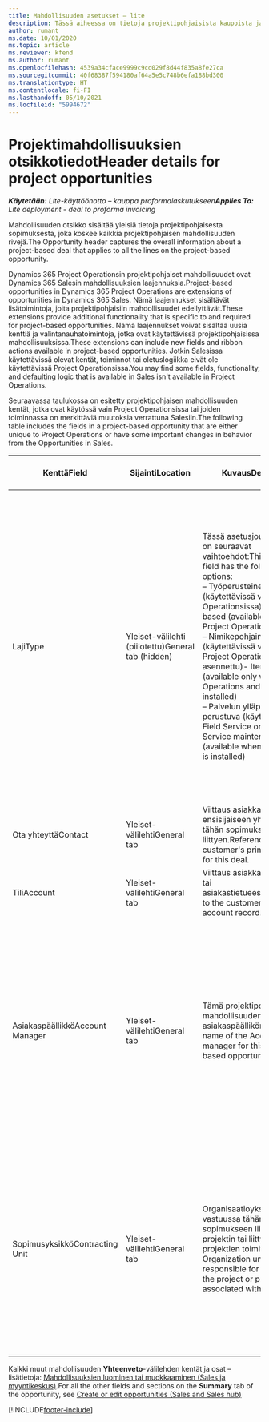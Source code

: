 ```yaml
---
title: Mahdollisuuden asetukset – lite
description: Tässä aiheessa on tietoja projektipohjaisista kaupoista ja projektipohjaisista mahdollisuusriveistä.
author: rumant
ms.date: 10/01/2020
ms.topic: article
ms.reviewer: kfend
ms.author: rumant
ms.openlocfilehash: 4539a34cface9999c9cd029f8d44f835a8fe27ca
ms.sourcegitcommit: 40f68387f594180af64a5e5c748b6efa188bd300
ms.translationtype: HT
ms.contentlocale: fi-FI
ms.lasthandoff: 05/10/2021
ms.locfileid: "5994672"
---
```

# <a name="header-details-for-project-opportunities"></a><span data-ttu-id="496cf-103">Projektimahdollisuuksien otsikkotiedot</span><span class="sxs-lookup"><span data-stu-id="496cf-103">Header details for project opportunities</span></span>

<span data-ttu-id="496cf-104">_**Käytetään:** Lite-käyttöönotto – kauppa proformalaskutukseen_</span><span class="sxs-lookup"><span data-stu-id="496cf-104">_**Applies To:** Lite deployment - deal to proforma invoicing_</span></span>

<span data-ttu-id="496cf-105">Mahdollisuuden otsikko sisältää yleisiä tietoja projektipohjaisesta sopimuksesta, joka koskee kaikkia projektipohjaisen mahdollisuuden rivejä.</span><span class="sxs-lookup"><span data-stu-id="496cf-105">The Opportunity header captures the overall information about a project-based deal that applies to all the lines on the project-based opportunity.</span></span>

<span data-ttu-id="496cf-106">Dynamics 365 Project Operationsin projektipohjaiset mahdollisuudet ovat Dynamics 365 Salesin mahdollisuuksien laajennuksia.</span><span class="sxs-lookup"><span data-stu-id="496cf-106">Project-based opportunities in Dynamics 365 Project Operations are extensions of opportunities in Dynamics 365 Sales.</span></span> <span data-ttu-id="496cf-107">Nämä laajennukset sisältävät lisätoimintoja, joita projektipohjaisiin mahdollisuudet edellyttävät.</span><span class="sxs-lookup"><span data-stu-id="496cf-107">These extensions provide additional functionality that is specific to and required for project-based opportunities.</span></span> <span data-ttu-id="496cf-108">Nämä laajennukset voivat sisältää uusia kenttiä ja valintanauhatoimintoja, jotka ovat käytettävissä projektipohjaisissa mahdollisuuksissa.</span><span class="sxs-lookup"><span data-stu-id="496cf-108">These extensions can include new fields and ribbon actions available in project-based opportunities.</span></span> <span data-ttu-id="496cf-109">Jotkin Salesissa käytettävissä olevat kentät, toiminnot tai oletuslogiikka eivät ole käytettävissä Project Operationsissa.</span><span class="sxs-lookup"><span data-stu-id="496cf-109">You may find some fields, functionality, and defaulting logic that is available in Sales isn't available in Project Operations.</span></span>

<span data-ttu-id="496cf-110">Seuraavassa taulukossa on esitetty projektipohjaisen mahdollisuuden kentät, jotka ovat käytössä vain Project Operationsissa tai joiden toiminnassa on merkittäviä muutoksia verrattuna Salesiin.</span><span class="sxs-lookup"><span data-stu-id="496cf-110">The following table includes the fields in a project-based opportunity that are either unique to Project Operations or have some important changes in behavior from the Opportunities in Sales.</span></span>

| <span data-ttu-id="496cf-111">**Kenttä**</span><span class="sxs-lookup"><span data-stu-id="496cf-111">**Field**</span></span> | <span data-ttu-id="496cf-112">**Sijainti**</span><span class="sxs-lookup"><span data-stu-id="496cf-112">**Location**</span></span> | <span data-ttu-id="496cf-113">**Kuvaus**</span><span class="sxs-lookup"><span data-stu-id="496cf-113">**Description**</span></span> | <span data-ttu-id="496cf-114">**Loppupään vaikutus**</span><span class="sxs-lookup"><span data-stu-id="496cf-114">**Downstream impact**</span></span> |
| --- | --- | --- | --- |
| <span data-ttu-id="496cf-115">Laji</span><span class="sxs-lookup"><span data-stu-id="496cf-115">Type</span></span> | <span data-ttu-id="496cf-116">Yleiset-välilehti (piilotettu)</span><span class="sxs-lookup"><span data-stu-id="496cf-116">General tab (hidden)</span></span> | <span data-ttu-id="496cf-117">Tässä asetusjoukkokentässä on seuraavat vaihtoehdot:</span><span class="sxs-lookup"><span data-stu-id="496cf-117">This option set field has the following options:</span></span></br><span data-ttu-id="496cf-118">– Työperusteinen (käytettävissä vain Project Operationsissa)</span><span class="sxs-lookup"><span data-stu-id="496cf-118">- Work-based (available only with Project Operations)</span></span></br><span data-ttu-id="496cf-119">– Nimikepohjainen (käytettävissä vain, kun Project Operations ja Sales on asennettu)</span><span class="sxs-lookup"><span data-stu-id="496cf-119">- Item-based (available only when Project Operations and Sales are installed)</span></span></br><span data-ttu-id="496cf-120">– Palvelun ylläpitoon perustuva (käytettävissä, kun Field Service on asennettu)</span><span class="sxs-lookup"><span data-stu-id="496cf-120">- Service maintenance-based (available when Field Service is installed)</span></span> | <span data-ttu-id="496cf-121">Kun käytät Project Operations -sovellusta, tämän kentän arvoksi määritetään automaattisesti **Työperusteinen**, joka määrittää mahdollisuuden projektipohjaiseksi.</span><span class="sxs-lookup"><span data-stu-id="496cf-121">When you use Project Operations, this field value is automatically set to **Work-based** which classifies the Opportunity as project-based.</span></span> <span data-ttu-id="496cf-122">Mahdollisuuden on oltava projektipohjainen, jotta kaikki projektikohtaiset laajennukset ja toiminnot voidaan ottaa käyttöön tämän sopimuksen loppupään myyntiprosessissa.</span><span class="sxs-lookup"><span data-stu-id="496cf-122">An Opportunity should be project-based to enable all project-specific extensions and functionality in the downstream sales process for this deal.</span></span> |
| <span data-ttu-id="496cf-123">Ota yhteyttä</span><span class="sxs-lookup"><span data-stu-id="496cf-123">Contact</span></span> | <span data-ttu-id="496cf-124">Yleiset-välilehti</span><span class="sxs-lookup"><span data-stu-id="496cf-124">General tab</span></span> | <span data-ttu-id="496cf-125">Viittaus asiakkaan ensisijaiseen yhteyshenkilöön tähän sopimukseen liittyen.</span><span class="sxs-lookup"><span data-stu-id="496cf-125">Reference to the customer's primary contact for this deal.</span></span> | |
| <span data-ttu-id="496cf-126">Tili</span><span class="sxs-lookup"><span data-stu-id="496cf-126">Account</span></span> | <span data-ttu-id="496cf-127">Yleiset-välilehti</span><span class="sxs-lookup"><span data-stu-id="496cf-127">General tab</span></span> | <span data-ttu-id="496cf-128">Viittaus asiakkaan yritykseen tai asiakastietueeseen.</span><span class="sxs-lookup"><span data-stu-id="496cf-128">Reference to the customer's company or account record.</span></span> | |
| <span data-ttu-id="496cf-129">Asiakaspäällikkö</span><span class="sxs-lookup"><span data-stu-id="496cf-129">Account Manager</span></span> | <span data-ttu-id="496cf-130">Yleiset-välilehti</span><span class="sxs-lookup"><span data-stu-id="496cf-130">General tab</span></span> | <span data-ttu-id="496cf-131">Tämä projektipohjaisen mahdollisuuden asiakaspäällikön nimi.</span><span class="sxs-lookup"><span data-stu-id="496cf-131">The name of the Account manager for this project-based opportunity.</span></span> | <span data-ttu-id="496cf-132">Asiakkuuspäällikkö vastaa asiakassuhteen hallinnasta koko projektin elinkaaren ajan.</span><span class="sxs-lookup"><span data-stu-id="496cf-132">The Account manager is responsible for managing the relationship with the customer through the completion of this project.</span></span> <span data-ttu-id="496cf-133">Asiakkuuspäällikköön sidotun varattavan resurssin tietueen perusteella sopimusyksikkö on oletusarvo.</span><span class="sxs-lookup"><span data-stu-id="496cf-133">Based on the bookable resource record tied to the Account manager, the contracting unit is defaulted.</span></span> |
| <span data-ttu-id="496cf-134">Sopimusyksikkö</span><span class="sxs-lookup"><span data-stu-id="496cf-134">Contracting Unit</span></span> | <span data-ttu-id="496cf-135">Yleiset-välilehti</span><span class="sxs-lookup"><span data-stu-id="496cf-135">General tab</span></span> | <span data-ttu-id="496cf-136">Organisaatioyksikkö, joka on vastuussa tähän sopimukseen liittyvän projektin tai liittyvien projektien toimituksesta.</span><span class="sxs-lookup"><span data-stu-id="496cf-136">The Organization unit that is responsible for the delivery of the project or projects associated with this deal.</span></span> | <span data-ttu-id="496cf-137">Sopimusyksikkö on sen yrityksen osasto, joka suorittaa projektit, kun sopimus on tehty.</span><span class="sxs-lookup"><span data-stu-id="496cf-137">The contracting unit is the division of the company that will complete the project(s) after the deal is closed.</span></span> <span data-ttu-id="496cf-138">Jokaisella sopimusyksiköllä on valuutta, ja tätä valuuttaa käytetään projektin aikana arvioitujen ja todellisten kustannusten raportoimiseen.</span><span class="sxs-lookup"><span data-stu-id="496cf-138">Every contracting unit has a currency, and this currency is used to report estimated and actual costs incurred during the project.</span></span> |

<span data-ttu-id="496cf-139">Kaikki muut mahdollisuuden **Yhteenveto**-välilehden kentät ja osat – lisätietoja: [Mahdollisuuksien luominen tai muokkaaminen (Sales ja myyntikeskus)](/dynamics365/sales-enterprise/create-edit-opportunity-sales).</span><span class="sxs-lookup"><span data-stu-id="496cf-139">For all the other fields and sections on the **Summary** tab of the opportunity, see [Create or edit opportunities (Sales and Sales hub)](/dynamics365/sales-enterprise/create-edit-opportunity-sales)</span></span>


[!INCLUDE[footer-include](../../includes/footer-banner.md)]
